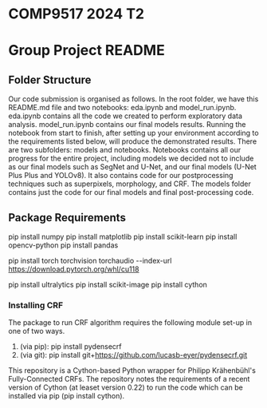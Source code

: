 # COMP9517 2024 T2
# Group Project README

## Folder Structure
Our code submission is organised as follows. In the root folder, we have this README.md file and two notebooks: eda.ipynb and model_run.ipynb.
eda.ipynb contains all the code we created to perform exploratory data analysis.
model_run.ipynb contains our final models results. Running the notebook from start to finish, after setting up your environment according to the requirements listed below, will produce the demonstrated results.
There are two subfolders: models and notebooks. Notebooks contains all our progress for the entire project, including models we decided not to include as our final models such as SegNet and U-Net, and our final models (U-Net Plus Plus and YOLOv8). It also contains code for our postprocessing techniques such as superpixels, morphology, and CRF.
The models folder contains just the code for our final models and final post-processing code.


## Package Requirements
pip install numpy
pip install matplotlib
pip install scikit-learn
pip install opencv-python
pip install pandas

pip install torch torchvision torchaudio --index-url https://download.pytorch.org/whl/cu118

pip install ultralytics
pip install scikit-image
pip install cython

### Installing CRF
The package to run CRF algorithm requires the following module set-up in one of two ways.

1. (via pip): pip install pydensecrf
2. (via git): pip install git+https://github.com/lucasb-eyer/pydensecrf.git

This repository is a Cython-based Python wrapper for Philipp Krähenbühl's Fully-Connected CRFs. The repository notes the requirements of a recent version of Cython (at leaset version 0.22) to run the code which can be installed via pip (pip install cython).
